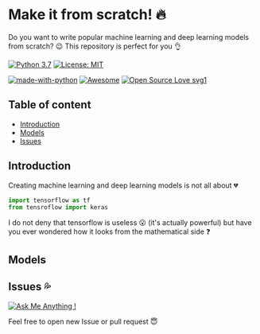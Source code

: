 # Make it from scratch! :fire:

Do you want to write popular machine learning and deep learning models from
scratch? :wink: This repository is perfect for you :ok_hand:

[![Python 3.7](https://img.shields.io/badge/python-3.7-green.svg)](https://www.python.org/downloads/release/python-370/)
[![License: MIT](https://img.shields.io/badge/License-MIT-blue.svg)](https://opensource.org/licenses/MIT)

[![made-with-python](https://img.shields.io/badge/Made%20with-Python-1f425f.svg)](https://www.python.org/)
[![Awesome](https://cdn.rawgit.com/sindresorhus/awesome/d7305f38d29fed78fa85652e3a63e154dd8e8829/media/badge.svg)](https://github.com/sindresorhus/awesome)
[![Open Source Love svg1](https://badges.frapsoft.com/os/v1/open-source.svg?v=103)](https://github.com/ellerbrock/open-source-badges/)

## Table of content

-   [Introduction](#Introduction)
-   [Models](#Models)
-   [Issues](#Issues)

## Introduction

Creating machine learning and deep learning models is not all about :broken_heart:

```python
import tensorflow as tf
from tensroflow import keras
```

I do not deny that tensorflow is useless :open_mouth: (it's actually powerful) but have you ever wondered how it looks from the mathematical side :question:

## Models

## Issues :sweat_drops:

[![Ask Me Anything !](https://img.shields.io/badge/Ask%20me-anything-1abc9c.svg)](https://GitHub.com/Naereen/ama)

Feel free to open new Issue or pull request :innocent:
